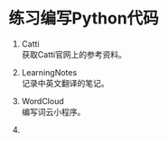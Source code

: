 # 练习编写Python代码

1. Catti  
获取Catti官网上的参考资料。  

2. LearningNotes    
记录中英文翻译的笔记。  

3. WordCloud  
编写词云小程序。

4. 